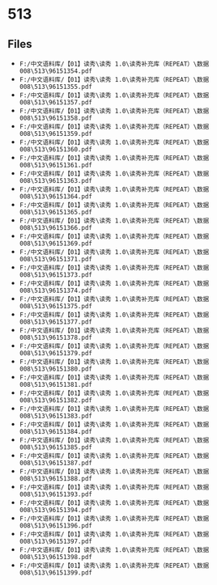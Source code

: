 # 513

## Files

- `F:/中文语料库/【01】读秀\读秀 1.0\读秀补充库（REPEAT）\数据008\513\96151354.pdf`
- `F:/中文语料库/【01】读秀\读秀 1.0\读秀补充库（REPEAT）\数据008\513\96151355.pdf`
- `F:/中文语料库/【01】读秀\读秀 1.0\读秀补充库（REPEAT）\数据008\513\96151357.pdf`
- `F:/中文语料库/【01】读秀\读秀 1.0\读秀补充库（REPEAT）\数据008\513\96151358.pdf`
- `F:/中文语料库/【01】读秀\读秀 1.0\读秀补充库（REPEAT）\数据008\513\96151359.pdf`
- `F:/中文语料库/【01】读秀\读秀 1.0\读秀补充库（REPEAT）\数据008\513\96151360.pdf`
- `F:/中文语料库/【01】读秀\读秀 1.0\读秀补充库（REPEAT）\数据008\513\96151361.pdf`
- `F:/中文语料库/【01】读秀\读秀 1.0\读秀补充库（REPEAT）\数据008\513\96151363.pdf`
- `F:/中文语料库/【01】读秀\读秀 1.0\读秀补充库（REPEAT）\数据008\513\96151364.pdf`
- `F:/中文语料库/【01】读秀\读秀 1.0\读秀补充库（REPEAT）\数据008\513\96151365.pdf`
- `F:/中文语料库/【01】读秀\读秀 1.0\读秀补充库（REPEAT）\数据008\513\96151366.pdf`
- `F:/中文语料库/【01】读秀\读秀 1.0\读秀补充库（REPEAT）\数据008\513\96151369.pdf`
- `F:/中文语料库/【01】读秀\读秀 1.0\读秀补充库（REPEAT）\数据008\513\96151371.pdf`
- `F:/中文语料库/【01】读秀\读秀 1.0\读秀补充库（REPEAT）\数据008\513\96151373.pdf`
- `F:/中文语料库/【01】读秀\读秀 1.0\读秀补充库（REPEAT）\数据008\513\96151374.pdf`
- `F:/中文语料库/【01】读秀\读秀 1.0\读秀补充库（REPEAT）\数据008\513\96151375.pdf`
- `F:/中文语料库/【01】读秀\读秀 1.0\读秀补充库（REPEAT）\数据008\513\96151377.pdf`
- `F:/中文语料库/【01】读秀\读秀 1.0\读秀补充库（REPEAT）\数据008\513\96151378.pdf`
- `F:/中文语料库/【01】读秀\读秀 1.0\读秀补充库（REPEAT）\数据008\513\96151379.pdf`
- `F:/中文语料库/【01】读秀\读秀 1.0\读秀补充库（REPEAT）\数据008\513\96151380.pdf`
- `F:/中文语料库/【01】读秀\读秀 1.0\读秀补充库（REPEAT）\数据008\513\96151381.pdf`
- `F:/中文语料库/【01】读秀\读秀 1.0\读秀补充库（REPEAT）\数据008\513\96151382.pdf`
- `F:/中文语料库/【01】读秀\读秀 1.0\读秀补充库（REPEAT）\数据008\513\96151383.pdf`
- `F:/中文语料库/【01】读秀\读秀 1.0\读秀补充库（REPEAT）\数据008\513\96151384.pdf`
- `F:/中文语料库/【01】读秀\读秀 1.0\读秀补充库（REPEAT）\数据008\513\96151385.pdf`
- `F:/中文语料库/【01】读秀\读秀 1.0\读秀补充库（REPEAT）\数据008\513\96151387.pdf`
- `F:/中文语料库/【01】读秀\读秀 1.0\读秀补充库（REPEAT）\数据008\513\96151388.pdf`
- `F:/中文语料库/【01】读秀\读秀 1.0\读秀补充库（REPEAT）\数据008\513\96151393.pdf`
- `F:/中文语料库/【01】读秀\读秀 1.0\读秀补充库（REPEAT）\数据008\513\96151394.pdf`
- `F:/中文语料库/【01】读秀\读秀 1.0\读秀补充库（REPEAT）\数据008\513\96151396.pdf`
- `F:/中文语料库/【01】读秀\读秀 1.0\读秀补充库（REPEAT）\数据008\513\96151397.pdf`
- `F:/中文语料库/【01】读秀\读秀 1.0\读秀补充库（REPEAT）\数据008\513\96151398.pdf`
- `F:/中文语料库/【01】读秀\读秀 1.0\读秀补充库（REPEAT）\数据008\513\96151399.pdf`
